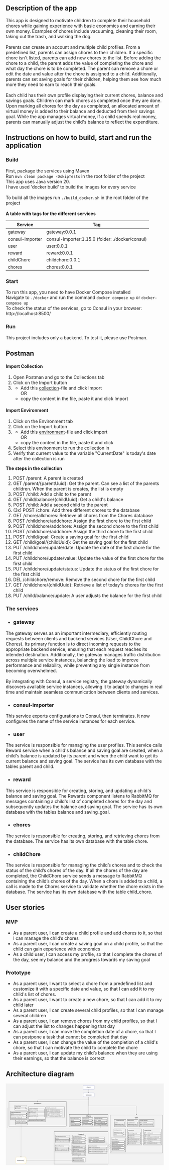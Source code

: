 ## Description of the app
This app is designed to motivate children to complete their household chores while gaining experience with basic
economics and earning their own money. Examples of chores include vacuuming, cleaning their room, taking out the
trash, and walking the dog.</br></br>
Parents can create an account and multiple child profiles. From a predefined list, parents can assign chores to
their children. If a specific chore isn't listed, parents can add new chores to the list. Before adding the chore to a child, 
the parent adds the value of completing the chore and what day the
chore is to be completed. The parent can remove a chore or edit the date and value after the chore is assigned to a child. 
Additionally, parents can set saving goals for their children, helping them see how much more they need to earn to reach 
their goals. </br></br>
Each child has their own profile displaying their current chores, balance and savings goals. Children can mark chores
as completed once they are done. Upon marking all chores for the day as completed, an allocated amount of virtual
money is added to their balance and deducted from their savings goal. While the app manages virtual money, if a child
spends real money, parents can manually adjust the child's balance to reflect the expenditure.

## Instructions on how to build, start and run the application
### Build
First, package the services using Maven </br>
Run `mvn clean package -DskipTests` in the root folder of the project </br>
This app uses Java version 20. </br>
I have used 'docker build' to build the images for every service </br></br>
To build all the images run `./build_docker.sh` in the root folder of the project </br></br>
**A table with tags for the different services** </br>

| Service         | Tag                                              |
|-----------------|--------------------------------------------------|
| gateway         | gateway:0.0.1                                    |
| consul-importer | consul-importer:1.15.0 (folder: ./docker/consul) |
| user            | user:0.0.1                                       |
| reward          | reward:0.0.1                                     |
| childChore      | childchore:0.0.1                                 |
| chores          | chores:0.0.1                                     |


### Start
To run this app, you need to have Docker Compose installed </br>
Navigate to `./docker` and run the command `docker compose up` or `docker-compose up`</br>
To check the status of the services, go to Consul in your browser: http://localhost:8500/

### Run
This project includes only a backend. To test it, please use Postman.

## Postman
#### Import Collection
1. Open Postman and go to the Collections tab
2. Click on the Import button
3. - Add this [collection](./chores.postman_collection.json)-file and click Import</br> 
OR 
   - copy the content in the file, paste it and click Import

#### Import Environment
1. Click on the Environment tab
2. Click on the Import button
3. - Add this [environment](./environment.postman_environment.json)-file and click import </br>
OR 
   - copy the content in the file, paste it and click 
4. Select this environment to run the collection in
5. Verify that current value to the variable "CurrentDate" is today's date after the collection is run

**The steps in the collection**</br>
1. POST /parent: A parent is created</br>
2. GET /parent/{parentUuid}: Get the parent. Can see a list of the parents children. When the parent is creates, the list is empty</br>
3. POST /child: Add a child to the parent</br>
4. GET /child/balance/{childUuid}: Get a child's balance</br>
5. POST /child: Add a second child to the parent</br>
6. (3x) POST /chore: Add three different chores to the database</br>
9. GET /chore/allchores: Retrieve all chores from the Chores database</br>
10. POST /childchore/addchore: Assign the first chore to the first child</br>
11. POST /childchore/addchore: Assign the second chore to the first child</br>
12. POST /childchore/addchore: Assign the third chore to the first child</br>
13. POST /child/goal: Create a saving goal for the first child</br>
14. GET /child/goal/{childUuid}: Get the saving goal for the first child</br>
15. PUT /childchore/update/date: Update the date of the first chore for the first child</br>
16. PUT /childchore/update/value: Update the value of the first chore for the first child</br>
17. PUT /childchore/update/status: Update the status of the first chore for the first child</br>
18. DEL /childchore/remove: Remove the second chore for the first child</br>
19. GET /childchore/{childUuid}: Retrieve a list of today's chores for the first child</br>
20. PUT /child/balance/update: A user adjusts the balance for the first child


### The services
- ### gateway
The gateway serves as an important intermediary, efficiently routing requests between clients and backend services
(User, ChildChore and Chores). Its primary function is to direct incoming requests to the appropriate backend service, ensuring 
that each request reaches its intended destination. Additionally, the gateway manages traffic distribution across multiple 
service instances, balancing the load to improve performance and reliability, while preventing any single instance from 
becoming overwhelmed.</br></br>
By integrating with Consul, a service registry, the gateway dynamically discovers available service instances, allowing 
it to adapt to changes in real time and maintain seamless communication between clients and services.


- ### consul-importer
This service exports configurations to Consul, then terminates. It now configures the name of the service instances for each service.

- ### user
The service is responsible for managing the user profiles. This service calls 
Reward service when a child's balance and saving goal are created, when a child's balance is updated by its parent 
and when the child want to get its current balance and saving goal. The service has its own database with the tables parent and child.

- ### reward
This service is responsible for creating, storing, and updating a child's balance and saving goal. The Rewards 
component listens to RabbitMQ for messages containing a child's list of completed chores for the day and subsequently 
updates the balance and saving goal. The service has its own database with the tables balance and saving_goal.

- ### chores
The service is responsible for creating, storing, and retrieving chores from the database. The service has its own database with the table chore.

- ### childChore
The service is responsible for managing the child’s chores and to check the 
status of the child’s chores of the day. If all the chores of the day are completed, the 
ChildChore service sends a message to RabbitMQ containing the child’s chores of the 
day. When a chore is added to a child, a call is made to the Chores service to validate whether the chore 
exists in the database. The service has its own database with the table child_chore.

## User stories
### MVP
- As a parent user, I can create a child profile and add chores to it, so that I can manage the 
child’s chores
- As a parent user, I can create a saving goal on a child profile, so that the child can gain 
experience with economics
- As a child user, I can access my profile, so that I complete the chores of the day, see my 
balance and the progress towards my saving goal

### Prototype
- As a parent user, I want to select a chore from a predefined list and customize it with a 
specific date and value, so that I can add it to my child's list of chores.
- As a parent user, I want to create a new chore, so that I can add it to my child later
- As a parent user, I can create several child profiles, so that I can manage several children
- As a parent user, I can remove chores from my child profiles, so that I can adjust the list 
to changes happening that day
- As a parent user, I can move the completion date of a chore, so that I can postpone a task 
that cannot be completed that day
- As a parent user, I can change the value of the completion of a child's chore, so that I can motivate the child
to complete the chore
- As a parent user, I can update my child’s balance when they are using their earnings, 
so that the balance is correct

## Architecture diagram
![Architecture diagram](architecture_diagram.jpg)
